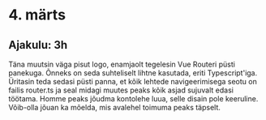 # 4. märts
## Ajakulu: 3h
Täna muutsin väga pisut logo, enamjaolt tegelesin Vue Routeri püsti panekuga. Õnneks on seda suhteliselt lihtne kasutada, eriti Typescript'iga. Üritasin teda sedasi püsti panna, et kõik lehtede navigeerimisega seotu on failis router.ts ja seal midagi muutes peaks kõik asjad sujuvalt edasi töötama. Homme peaks jõudma kontolehe luua, selle disain pole keeruline. Võib-olla jõuan ka mõelda, mis avalehel toimuma peaks täpselt.